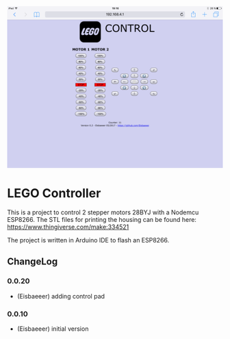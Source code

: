 ![Logo](img/screen.png)
# LEGO Controller

This is a project to control 2 stepper motors 28BYJ with a Nodemcu ESP8266.
The STL files for printing the housing can be found here: https://www.thingiverse.com/make:334521

The project is written in Arduino IDE to flash an ESP8266.

## ChangeLog

### 0.0.20
* (Eisbaeeer) adding control pad

### 0.0.10
* (Eisbaeeer) initial version

